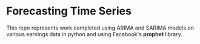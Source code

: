 # Forecasting Time Series

This repo represents work completed using ARIMA and SARIMA models on various earnings data in python and using Facebook's **prophet** library.
